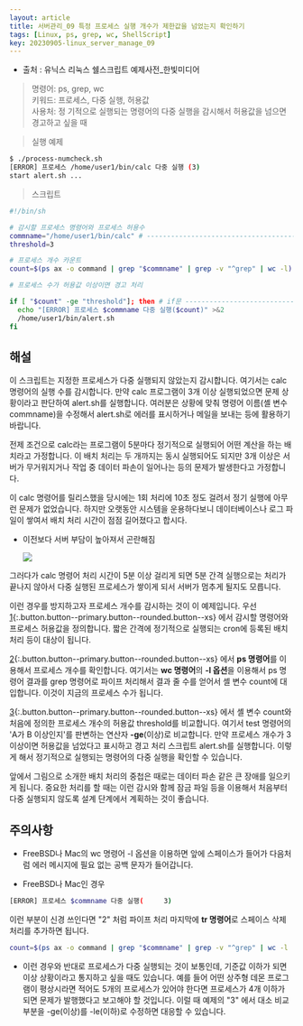 ```yaml
---
layout: article
title: 서버관리_09 특정 프로세스 실행 개수가 제한값을 넘었는지 확인하기
tags: [Linux, ps, grep, wc, ShellScript]
key: 20230905-linux_server_manage_09
---
```


- 출처 : 유닉스 리눅스 쉘스크립트 예제사전_한빛미디어  

> 명령어: ps, grep, wc  
> 키워드: 프로세스, 다중 실행, 허용값  
> 사용처: 정 기적으로 실행되는 명령어의 다중 실행을 감시해서 허용값을 넘으면 경고하고 싶을 때   

> 실행 예제  

```bash
$ ./process-numcheck.sh
[ERROR] 프로세스 /home/user1/bin/calc 다중 실행 (3)
start alert.sh ...
```

> 스크립트

```bash
#!/bin/sh

# 감시할 프로세스 명령어와 프로세스 허용수
commname="/home/user1/bin/calc" # ------------------------------------------ 1
threshold=3

# 프로세스 개수 카운트
count=$(ps ax -o command | grep "$commname" | grep -v "^grep" | wc -l) # --- 2

# 프로세스 수가 허용값 이상이면 경고 처리

if [ "$count" -ge "threshold"]; then # if문 --------------------------------- 3
  echo "[ERROR] 프로세스 $commname 다중 실행($count)" >&2
  /home/user1/bin/alert.sh
fi
```

## **해설**

이 스크립트는 지정한 프로세스가 다중 실행되지 않았는지 감시합니다. 여기서는 calc 명령어의 실행 수를 감시합니다. 만약 calc 프로그램이 3개 이상 실행되었으면 문제 상황이라고 판단하여 alert.sh를 실행합니다. 여러분은 상황에 맞춰 명령어 이름(셸 변수 commname)을 수정해서 alert.sh로 에러를 표시하거나 메일을 보내는 등에 활용하기 바랍니다.

전제 조건으로 calc라는 프로그램이 5분마다 정기적으로 실행되어 어떤 계산을 하는 배치라고 가정합니다. 이 배치 처리는 두 개까지는 동시 실행되어도 되지만 3개 이상은 서버가 무거워지거나 작업 중 데이터 파손이 일어나는 등의 문제가 발생한다고 가정합니다.

이 calc 명령어를 릴리스했을 당시에는 1회 처리에 10초 정도 걸려서 정기 실행에 아무런 문제가 없었습니다. 하지만 오랫동안 시스템을 운용하다보니 데이터베이스나 로그 파일이 쌓여서 배치 처리 시간이 점점 길어졌다고 합시다.

- 이전보다 서버 부담이 높아져서 곤란해짐

  <img src='http://drive.google.com/thumbnail?id=1p46vICjgGCitY_Lad20CLNSuBWzmfJz0&sz=w1000' /><br>

그러다가 calc 명령어 처리 시간이 5분 이상 걸리게 되면 5분 간격 실행으로는 처리가 끝나지 않아서 다중 실행된 프로세스가 쌓이게 되서 서버가 멈추게 될지도 모릅니다.

이런 경우를 방지하고자 프로세스 개수를 감시하는 것이 이 예제입니다. 우선 [1](#){:.button.button--primary.button--rounded.button--xs} 에서 감시할 명령어와 프로세스 허용값을 정의합니다. 짧은 간격에 정기적으로 실행되는 cron에 등록된 배치 처리 등이 대상이 됩니다.

[2](#){:.button.button--primary.button--rounded.button--xs} 에서 **ps 명령어**를 이용해서 프로세스 개수를 확인합니다. 여기서는 **wc 명령어**의 **-l 옵션**을 이용해서 ps 명령어 결과를 grep 명령어로 파이프 처리해서 결과 줄 수를 얻어서 셸 변수 count에 대입합니다. 이것이 지금의 프로세스 수가 됩니다.

[3](#){:.button.button--primary.button--rounded.button--xs} 에서 셸 변수 count와 처음에 정의한 프로세스 개수의 허용값 threshold를 비교합니다. 여기서 test 명령어의 'A가 B 이상인지'를 판변하는 연산자 **-ge**(이상)로 비교합니다. 만약 프로세스 개수가 3 이상이면 허용값을 넘었다고 표시하고 경고 처리 스크립트 alert.sh를 실행합니다. 이렇게 해서 정기적으로 실행되는 명령어의 다중 실행을 확인할 수 있습니다.

앞에서 그림으로 소개한 배치 처리의 중첩은 때로는 데이터 파손 같은 큰 장애를 일으키게 됩니다. 중요한 처리를 할 때는 이런 감시와 함께 잠금 파일 등을 이용해서 처음부터 다중 실행되지 않도록 설계 단계에서 계획하는 것이 좋습니다.

## **주의사항**

- FreeBSD나 Mac의 wc 명령어 -l 옵션을 이용하면 앞에 스페이스가 들어가 다음처럼 에러 메시지에 필요 없는 공백 문자가 들어갑니다.

 - FreeBSD나 Mac인 경우
```bash
[ERROR] 프로세스 $commname 다중 실행(     3)
```
이런 부분이 신경 쓰인다면 "2" 처럼 파이프 처리 마지막에 **tr 명령어**로 스페이스 삭제 처리를 추가하면 됩니다.
```bash
count=$(ps ax -o command | grep "$commname" | grep -v "^grep" | wc -l | tr d ' ')
```

 - 이런 경우와 반대로 프로세스가 다중 실행되는 것이 보통인데, 기준값 이하가 되면 이상 상황이라고 통지하고 싶을 때도 있습니다. 예를 들어 어떤 상주형 데몬 프로그램이 평상시라면 적어도 5개의 프로세스가 있어야 한다면 프로세스가 4개 이하가 되면 문제가 발행했다고 보고해야 할 것입니다. 이럴 때 예제의 "3" 에서 대소 비교 부분을 -ge(이상)를 -le(이하)로 수정하면 대응할 수 있습니다.